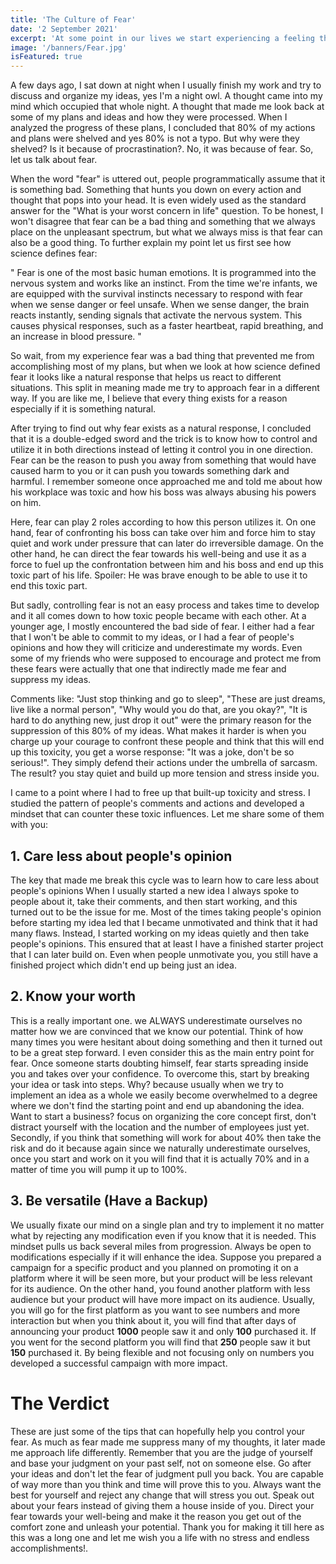 ```yaml
---
title: 'The Culture of Fear'
date: '2 September 2021'
excerpt: 'At some point in our lives we start experiencing a feeling that makes us doubt our thoughts. This feeling leaves us agitated and disordered in a sea full of thoughts and plans.'
image: '/banners/Fear.jpg'
isFeatured: true
---
```


A few days ago, I sat down at night when I usually finish my work and try to discuss and organize my ideas, yes I'm a night owl. A thought came into my mind which occupied that whole night. A thought that made me look back at some of my plans and ideas and how they were processed.
When I analyzed the progress of these plans, I concluded that 80% of my actions and plans were shelved and yes 80% is not a typo. But why were they shelved? Is it because of procrastination?. No, it was because of fear. So, let us talk about fear.

When the word "fear" is uttered out, people programmatically assume that it is something bad. Something that hunts you down on every action and thought that pops into your head. It is even widely used as the standard answer for the "What is your worst concern in life" question. To be honest, I won't disagree that fear can be a bad thing and something that we always place on the unpleasant spectrum, but what we always miss is that fear can also be a good thing. To further explain my point let us first see how science defines fear:

" Fear is one of the most basic human emotions. It is programmed into the nervous system and works like an instinct. From the time we're infants, we are equipped with the survival instincts necessary to respond with fear when we sense danger or feel unsafe. When we sense danger, the brain reacts instantly, sending signals that activate the nervous system. This causes physical responses, such as a faster heartbeat, rapid breathing, and an increase in blood pressure. "

So wait, from my experience fear was a bad thing that prevented me from accomplishing most of my plans, but when we look at how science defined fear it looks like a natural response that helps us react to different situations. This split in meaning made me try to approach fear in a different way. If you are like me, I believe that every thing exists for a reason especially if it is something natural. 

After trying to find out why fear exists as a natural response, I concluded that it is a double-edged sword and the trick is to know how to control and utilize it in both directions instead of letting it control you in one direction. Fear can be the reason to push you away from something that would have caused harm to you or it can push you towards something dark and harmful. I remember someone once approached me and told me about how his workplace was toxic and how his boss was always abusing his powers on him. 

Here, fear can play 2 roles according to how this person utilizes it. On one hand, fear of confronting his boss can take over him and force him to stay quiet and work under pressure that can later do irreversible damage. On the other hand, he can direct the fear towards his well-being and use it as a force to fuel up the confrontation between him and his boss and end up this toxic part of his life. Spoiler: He was brave enough to be able to use it to end this toxic part.

But sadly, controlling fear is not an easy process and takes time to develop and it all comes down to how toxic people became with each other. At a younger age, I mostly encountered the bad side of fear. I either had a fear that I won't be able to commit to my ideas, or I had a fear of people's opinions and how they will criticize and underestimate my words. Even some of my friends who were supposed to encourage and protect me from these fears were actually that one that indirectly made me fear and suppress my ideas.

Comments like: "Just stop thinking and go to sleep", "These are just dreams, live like a normal person", "Why would you do that, are you okay?", "It is hard to do anything new, just drop it out" were the primary reason for the suppression of this 80% of my ideas. What makes it harder is when you charge up your courage to confront these people and think that this will end up this toxicity, you get a worse response: "It was a joke, don't be so serious!". They simply defend their actions under the umbrella of sarcasm. The result? you stay quiet and build up more tension and stress inside you.

I came to a point where I had to free up that built-up toxicity and stress. I studied the pattern of people's comments and actions and developed a mindset that can counter these toxic influences. Let me share some of them with you:

## 1. Care less about people's opinion

The key that made me break this cycle was to learn how to care less about people's opinions When I usually started a new idea I always spoke to people about it, take their comments, and then start working, and this turned out to be the issue for me. Most of the times taking people's opinion before starting my idea led that I became unmotivated and think that it had many flaws. Instead, I started working on my ideas quietly and then take people's opinions. This ensured that at least I have a finished starter project that I can later build on. Even when people unmotivate you, you still have a finished project which didn't end up being just an idea.

## 2. Know your worth

This is a really important one. we ALWAYS underestimate ourselves no matter how we are convinced that we know our potential. Think of how many times you were hesitant about doing something and then it turned out to be a great step forward. I even consider this as the main entry point for fear. Once someone starts doubting himself, fear starts spreading inside you and takes over your confidence. To overcome this, start by breaking your idea or task into steps. Why? because usually when we try to implement an idea as a whole we easily become overwhelmed to a degree where we don't find the starting point and end up abandoning the idea. Want to start a business? focus on organizing the core concept first, don't distract yourself with the location and the number of employees just yet. Secondly, if you think that something will work for about 40% then take the risk and do it because again since we naturally underestimate ourselves, once you start and work on it you will find that it is actually 70% and in a matter of time you will pump it up to 100%.

## 3. Be versatile (Have a Backup)

We usually fixate our mind on a single plan and try to implement it no matter what by rejecting any modification even if you know that it is needed. This mindset pulls us back several miles from progression. Always be open to modifications especially if it will enhance the idea. Suppose you prepared a campaign for a specific product and you planned on promoting it on a platform where it will be seen more, but your product will be less relevant for its audience. On the other hand, you found another platform with less audience but your product will have more impact on its audience. Usually, you will go for the first platform as you want to see numbers and more interaction but when you think about it, you will find that after days of announcing your product **1000** people saw it and only **100** purchased it. If you went for the second platform you will find that **250** people saw it but **150** purchased it. By being flexible and not focusing only on numbers you developed a successful campaign with more impact.

# The Verdict

These are just some of the tips that can hopefully help you control your fear. As much as fear made me suppress many of my thoughts, it later made me approach life differently. Remember that you are the judge of yourself and base your judgment on your past self, not on someone else. Go after your ideas and don't let the fear of judgment pull you back. You are capable of way more than you think and time will prove this to you. Always want the best for yourself and reject any change that will stress you out. Speak out about your fears instead of giving them a house inside of you. Direct your fear towards your well-being and make it the reason you get out of the comfort zone and unleash your potential. Thank you for making it till here as this was a long one and let me wish you a life with no stress and endless accomplishments!.




